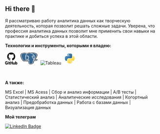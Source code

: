 ## Hi there 👋
Я рассматриваю работу аналитика данных как творческую деятельность, которая позволит решать сложные задачи. Уверена, что профессия аналитика данных позволит мне применить свои навыки на практике и добиться успеха в этой области.


**Технологии и инструменты, которыми я владею:**

<div>
  <img src="https://github.com/devicons/devicon/blob/master/icons/github/github-original-wordmark.svg" title="GitHub" alt="GitHub" width="40" height="40"/>&nbsp;
  <img src="https://github.com/devicons/devicon/blob/master/icons/postgresql/postgresql-original.svg" title="PostgreSQL" alt="PostgreSQL" width="60" height="40"/>&nbsp;
  <img src="https://res.cloudinary.com/hevo/images/f_webp,q_auto/v1686075100/hevo-learn-1/Tableau_Logo_2-1/Tableau_Logo_2-1.png?_i=AA" title="Tableau" alt="Tableau" width="40" height="40"/>&nbsp;
  <img src="https://github.com/devicons/devicon/blob/master/icons/python/python-original.svg" title="Python" alt="Python" width="40" height="40"/>&nbsp;
</div>
<br>
<br>


**А также:**
 
  MS Excel |  MS Acess |  Сбор и анализ информации | А/В тесты | Статистический анализ | Аналитические исследования | Когортный анализ | Предобработка данных | Работа с базами данных | Визуализация данных


**Мой телеграм** <div id="badges">
  <a href="https://t.me/daryaulyuno">
    <img src="https://img.icons8.com/?size=100&id=OL7raPBi1HvO&format=png&color=000000" alt="LinkedIn Badge" width="40" height="40"/>
</div>

